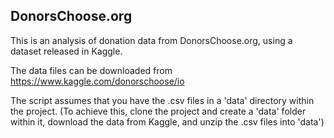 ## DonorsChoose.org
This is an analysis of donation data from DonorsChoose.org, using a dataset released in Kaggle.

The data files can be downloaded from https://www.kaggle.com/donorschoose/io

The script assumes that you have the .csv files in a 'data' directory within the project. (To achieve this, clone the project and create a 'data' folder within it, download the data from Kaggle, and unzip the .csv files into 'data')


